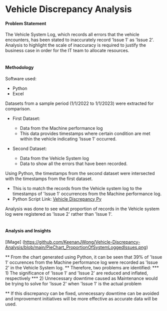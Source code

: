 # Vehicle Discrepancy Analysis #

#### Problem Statement ####
The Vehicle System Log, which records all errors that the vehicle encounters, has been stated to inaccurately record 'Issue 1' as 'Issue 2'. <br/>
Analysis to highlight the scale of inaccuracy is required to justify the business case in order for the IT team to allocate resources. 
<br/>
<br/>
#### Methodology  ####
Software used:
* Python
* Excel <br/>

Datasets from a sample period (1/1/2022 to 1/1/2023) were extracted for comparison. 
* First Dataset: 
  * Data from the Machine performance log
  * This data provides timestamps where certain condition are met within the vehicle indicating 'Issue 1' occurred.
  
* Second Dataset:
  * Data from the Vehicle System log
  * Data to show all the errors that have been recorded.

Using Python, the timestamps from the second dataset were intersected with the timestamps from the first dataset. <br/>
* This is to match the records from the Vehicle system log to the timestamps of 'Issue 1' occurrences from the Machine performance log. <br/>
* Python Script Link: [Vehicle Discrepancy Py](https://github.com/KeenanJWong/Vehicle-Discrepancy-Analysis/blob/main/VehicleIssueDiscrepancyAnalysis.py)

Analysis was done to see what proportion of records in the Vehicle system log were registered as 'Issue 2' rather than 'Issue 1'.
<br/>
<br/>
#### Analysis and Insights ####

[IMage] (https://github.com/KeenanJWong/Vehicle-Discrepancy-Analysis/blob/main/PieChart_ProportionOfSystemLoggedIssues.png)

** From the chart generated using Python, it can be seen that 39% of 'Issue 1' occurences from the Machine performance log were recorded as 'Issue 2' in the Vehicle System log. 
** Therefore, two problems are identified:
*** 1) The significance of 'Issue 1' and 'Issue 2' are reduced and inflated, respectively
*** 2) Unnecessary downtime caused as Maintenance would be trying to solve for 'Issue 2' when 'Issue 1' is the actual problem

** If this discrepancy can be fixed, unnecessary downtime can be avoided and improvement initiatives will be more effective as accurate data will be used.
